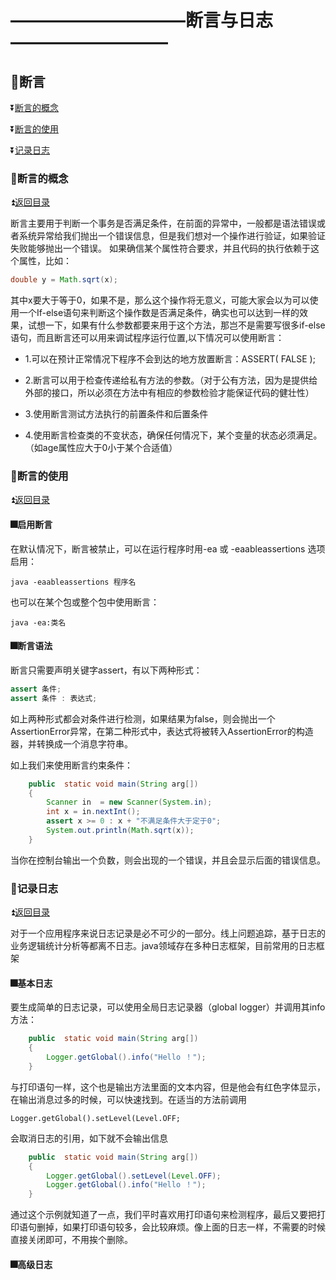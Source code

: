 # ——————————断言与日志————————— #

<p id="t"></p>

## :book:断言 ##

:arrow_double_down:<a href="#a1">断言的概念</a>

:arrow_double_down:<a href="#a2">断言的使用</a>

:arrow_double_down:<a href="#a3">记录日志</a>


<p id="a1"><p>
  
### :crossed_flags:断言的概念 ###

:arrow_double_up:<a href="#t">返回目录</a>

断言主要用于判断一个事务是否满足条件，在前面的异常中，一般都是语法错误或者系统异常给我们抛出一个错误信息，但是我们想对一个操作进行验证，如果验证失败能够抛出一个错误。 如果确信某个属性符合要求，并且代码的执行依赖于这个属性，比如：

```java
double y = Math.sqrt(x);
```

其中x要大于等于0，如果不是，那么这个操作将无意义，可能大家会以为可以使用一个If-else语句来判断这个操作数是否满足条件，确实也可以达到一样的效果，试想一下，如果有什么参数都要来用于这个方法，那岂不是需要写很多if-else语句，而且断言还可以用来调试程序运行位置,以下情况可以使用断言：

* 1.可以在预计正常情况下程序不会到达的地方放置断言：ASSERT( FALSE );

* 2.断言可以用于检查传递给私有方法的参数。（对于公有方法，因为是提供给外部的接口，所以必须在方法中有相应的参数检验才能保证代码的健壮性）

* 3.使用断言测试方法执行的前置条件和后置条件

* 4.使用断言检查类的不变状态，确保任何情况下，某个变量的状态必须满足。（如age属性应大于0小于某个合适值）

<p id="a2"><p>
  
### :crossed_flags:断言的使用 ###

:arrow_double_up:<a href="#t">返回目录</a>

#### :fireworks:启用断言 ####

在默认情况下，断言被禁止，可以在运行程序时用-ea 或 -eaableassertions 选项启用：

`java -eaableassertions 程序名`

也可以在某个包或整个包中使用断言：

`java -ea:类名`

#### :fireworks:断言语法 ####

断言只需要声明关键字assert，有以下两种形式：

```java
assert 条件;
assert 条件 : 表达式;
```

如上两种形式都会对条件进行检测，如果结果为false，则会抛出一个AssertionError异常，在第二种形式中，表达式将被转入AssertionError的构造器，并转换成一个消息字符串。

如上我们来使用断言约束条件：

```java
    public  static void main(String arg[])
    {
        Scanner in  = new Scanner(System.in);
        int x = in.nextInt();
        assert x >= 0 : x + "不满足条件大于定于0";
        System.out.println(Math.sqrt(x));
    }
```

当你在控制台输出一个负数，则会出现的一个错误，并且会显示后面的错误信息。

<p id="a3"><p>
  
### :crossed_flags:记录日志 ###

:arrow_double_up:<a href="#t">返回目录</a>

对于一个应用程序来说日志记录是必不可少的一部分。线上问题追踪，基于日志的业务逻辑统计分析等都离不日志。java领域存在多种日志框架，目前常用的日志框架

#### :fireworks:基本日志 ####

要生成简单的日志记录，可以使用全局日志记录器（global logger）并调用其info方法：

```java
    public  static void main(String arg[])
    {
        Logger.getGlobal().info("Hello ！");
    }
```

与打印语句一样，这个也是输出方法里面的文本内容，但是他会有红色字体显示，在输出消息过多的时候，可以快速找到。在适当的方法前调用

 `Logger.getGlobal().setLevel(Level.OFF;`
 
 会取消日志的引用，如下就不会输出信息
 
```java
    public  static void main(String arg[])
    {
        Logger.getGlobal().setLevel(Level.OFF);
        Logger.getGlobal().info("Hello ！");
    }
```

通过这个示例就知道了一点，我们平时喜欢用打印语句来检测程序，最后又要把打印语句删掉，如果打印语句较多，会比较麻烦。像上面的日志一样，不需要的时候直接关闭即可，不用挨个删除。

#### :fireworks:高级日志 ####















